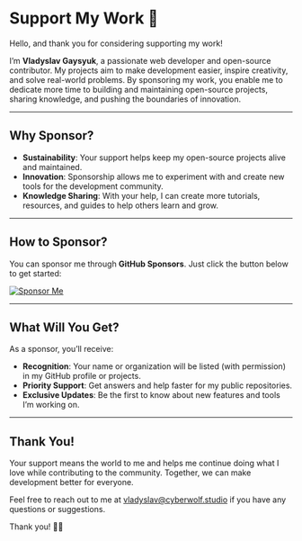 # Support My Work 💖

Hello, and thank you for considering supporting my work!

I’m **Vladyslav Gaysyuk**, a passionate web developer and open-source contributor. My projects aim to make development easier, inspire creativity, and solve real-world problems. By sponsoring my work, you enable me to dedicate more time to building and maintaining open-source projects, sharing knowledge, and pushing the boundaries of innovation.

---

## Why Sponsor?

- **Sustainability**: Your support helps keep my open-source projects alive and maintained.
- **Innovation**: Sponsorship allows me to experiment with and create new tools for the development community.
- **Knowledge Sharing**: With your help, I can create more tutorials, resources, and guides to help others learn and grow.

---

## How to Sponsor?

You can sponsor me through **GitHub Sponsors**. Just click the button below to get started:

[![Sponsor Me](https://img.shields.io/badge/Sponsor%20me-%F0%9F%92%96-pink)](https://github.com/sponsors/mikield)

---

## What Will You Get?

As a sponsor, you’ll receive:

- **Recognition**: Your name or organization will be listed (with permission) in my GitHub profile or projects.
- **Priority Support**: Get answers and help faster for my public repositories.
- **Exclusive Updates**: Be the first to know about new features and tools I’m working on.

---

## Thank You!

Your support means the world to me and helps me continue doing what I love while contributing to the community. Together, we can make development better for everyone.

Feel free to reach out to me at [vladyslav@cyberwolf.studio](mailto:vladyslav@cyberwolf.studio) if you have any questions or suggestions.

Thank you! 💙💛
